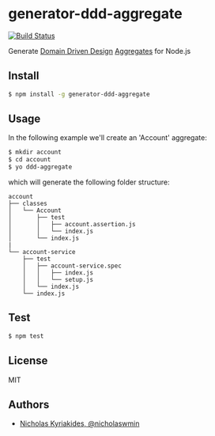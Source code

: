 # generator-ddd-aggregate

[![Build Status](https://travis-ci.org/nicholaswmin/generator-ddd-aggregate.svg?branch=master)](https://travis-ci.org/nicholaswmin/generator-ddd-aggregate)

Generate [Domain Driven Design][ddd] [Aggregates][aggr] for Node.js

## Install

```bash
$ npm install -g generator-ddd-aggregate
```

## Usage

In the following example we'll create an 'Account' aggregate:

```bash
$ mkdir account
$ cd account
$ yo ddd-aggregate
```

which will generate the following folder structure:

```=
account
├── classes
│   └── Account
│       ├── test
│       │   ├── account.assertion.js
│       │   └── index.js
│       └── index.js
|
└── account-service
    ├── test
    │   ├── account-service.spec
    │   │   ├── index.js
    │   │   └── setup.js
    │   └── index.js
    └── index.js
```


## Test

```bash
$ npm test
```

## License

MIT


## Authors

- [Nicholas Kyriakides, @nicholaswmin][nicholaswmin]

[ddd]: https://en.wikipedia.org/wiki/Domain-driven_design
[aggr]: https://martinfowler.com/bliki/DDD_Aggregate.html
[nicholaswmin]: https://github.com/nicholaswmin
